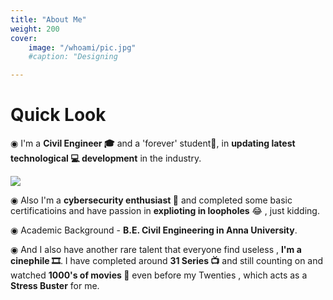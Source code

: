 ```yaml
---
title: "About Me"
weight: 200
cover:
    image: "/whoami/pic.jpg"
    #caption: "Designing

---
```

#  Quick Look

◉ I'm a **Civil Engineer 🎓** and a 'forever' student🥰, in **updating latest technological 💻 development** in the industry.

![](/whoami/pic1.jpg)

◉ Also I'm a **cybersecurity enthusiast 🎩** and completed some basic certificatioins and have passion in **explioting in loopholes** 😂 , just kidding.

◉ Academic Background - **B.E. Civil Engineering in Anna University**.

◉ And I also have another rare talent that everyone find useless , **I'm a cinephile 🎞**.
   I have completed around **31 Series 📺** and still counting on and watched **1000's of movies 📡** even before my Twenties , which acts as a **Stress Buster** for me.

